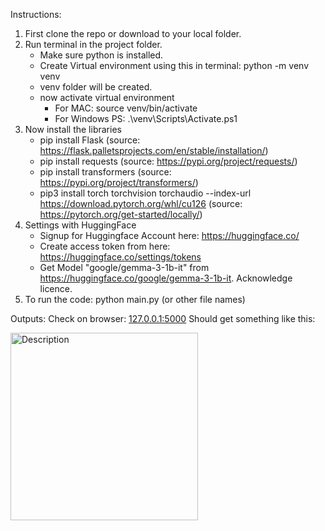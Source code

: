 Instructions:
1. First clone the repo or download to your local folder.
2. Run terminal in the project folder.
   - Make sure python is installed.
   - Create Virtual environment using this in terminal: python -m venv venv
   - venv folder will be created.
   - now activate virtual environment
     - For MAC: source venv/bin/activate
     - For Windows PS: .\venv\Scripts\Activate.ps1
3. Now install the libraries
   - pip install Flask
     (source: https://flask.palletsprojects.com/en/stable/installation/)
   - pip install requests
     (source: https://pypi.org/project/requests/)
   - pip install transformers
     (source: https://pypi.org/project/transformers/)
   - pip3 install torch torchvision torchaudio --index-url https://download.pytorch.org/whl/cu126
     (source: https://pytorch.org/get-started/locally/)
4. Settings with HuggingFace
   - Signup for Huggingface Account here: https://huggingface.co/
   - Create access token from here: https://huggingface.co/settings/tokens
   - Get Model "google/gemma-3-1b-it" from https://huggingface.co/google/gemma-3-1b-it.
   Acknowledge licence.
5. To run the code: python main.py (or other file names)

Outputs:
Check on browser: [127.0.0.1:5000](http://127.0.0.1:5000/getQuiz?topic=movies)
Should get something like this:

<img src="img_1.png" width="300" alt="Description">


